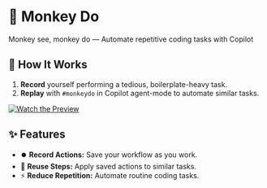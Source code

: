# 🐒 Monkey Do

Monkey see, monkey do — Automate repetitive coding tasks with Copilot

## 🚀 How It Works

1. **Record** yourself performing a tedious, boilerplate-heavy task.
2. **Replay** with `#monkeydo` in Copilot agent-mode to automate similar tasks.

[![Watch the Preview](https://img.youtube.com/vi/Az_FVI_ic3Q/0.jpg)](https://youtu.be/Az_FVI_ic3Q)

## ✨ Features

- ⏺️ **Record Actions:** Save your workflow as you work.
- 🔁 **Reuse Steps:** Apply saved actions to similar tasks.
- ⚡ **Reduce Repetition:** Automate routine coding tasks.
